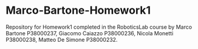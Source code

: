 # Marco-Bartone-Homework1
Repository for Homework1 completed in the RoboticsLab course by Marco Bartone P38000237, Giacomo Caiazzo P38000236, Nicola Monetti P38000238, Matteo De Simone P38000232.
